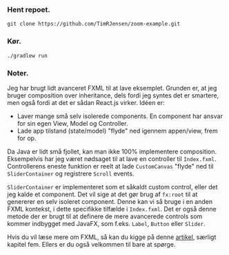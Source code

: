 ### Hent repoet.
```
git clone https://github.com/TimRJensen/zoom-example.git
```

### Kør.
```
./gradlew run
```

### Noter.
Jeg har brugt lidt avanceret FXML til at lave eksemplet. Grunden er, at jeg bruger composition over inheritance, 
dels fordi jeg syntes det er smartere, men også fordi at det er sådan React.js virker. Idéen er:

- Laver mange små selv isolerede components. En component har ansvar for sin egen View, Model og Controller.
- Lade app tilstand (state/model) "flyde" ned igennem appen/view, frem for op.

Da Java er lidt små fjollet, kan man ikke 100% implementere composition. Eksempelvis har jeg været nødsaget til at lave en controller til `Index.fxml`. 
Controllerens eneste funktion er reelt at lade `CustomCanvas` "flyde" ned til `SliderContainer` og registrere `Scroll` events.

`SliderContainer` er implementeret som et såkaldt custom control, eller det jeg kalde et component. Det vil sige at det gør brug af `fx:root` til at genererer en 
selv isoleret component. Denne kan vi så bruge i en anden FXML kontekst, i dette specifikke tilfælde i `Index.fxml`. Det er også denne metode der er brugt til at 
definere de mere avancerede controls som kommer indbygget med JavaFX, som f.eks. `Label`, `Button` eller `Slider`. 

Hvis du vil læse mere om FXML, så kan du kigge på denne 
[artikel](https://docs.oracle.com/javafx/2/fxml_get_started/why_use_fxml.htm#), særligt kapitel fem. Ellers er du også velkommen til bare at spørge.

